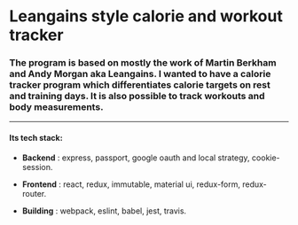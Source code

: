 
# Leangains style calorie and workout tracker

### The program is based on mostly the work of Martin Berkham and Andy Morgan aka Leangains. I wanted to have a calorie tracker program which differentiates calorie targets on rest and training days. It is also possible to track workouts and body measurements.

___


#### Its tech stack:

* **Backend** : express, passport, google oauth and local strategy, cookie-session.

* **Frontend** : react, redux, immutable, material ui, redux-form, redux-router.

* **Building** : webpack, eslint, babel, jest, travis.
